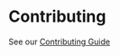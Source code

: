 # Contributing

See our [Contributing Guide](https://github.com/MathewSachin/Captura/wiki/Contributing)